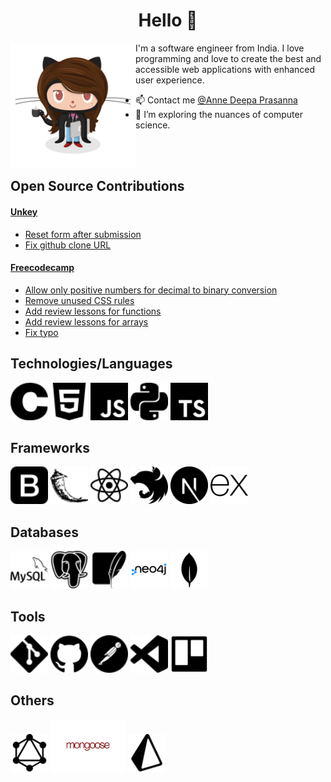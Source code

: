 <!--
**DeepaPrasanna/DeepaPrasanna** is a ✨ _special_ ✨ repository because its `README.md` (this file) appears on your GitHub profile.

Here are some ideas to get you started:

- 🔭 I’m currently working on ...
- 🌱 I’m currently learning ...
- 👯 I’m looking to collaborate on ...
- 🤔 I’m looking for help with ...
- 💬 Ask me about ...
- 📫 How to reach me: ...
- 😄 Pronouns: ...
- ⚡ Fun fact: ...
-->
<h1 align="center">Hello 👋</h1>


<div align="left">
  <img src = "https://github.com/DeepaPrasanna/DeepaPrasanna/blob/master/images/femalecodertocat.png" width = "200" height = "200" align = "left">
  <p> I'm a software engineer from India. I love programming and love to create the best and accessible web applications with enhanced user experience.</p>
<!--   <a href="mailto:anneraj73@gmail.com"><img src = "https://img.shields.io/badge/gmail-%23D14836.svg?&style=for-the-badge&logo=gmail&logoColor=white"></a>   
  <a href="https://www.linkedin.com/in/annedeepa"><img src="https://img.shields.io/badge/linkedin-%230077B5.svg?&style=for-the-badge&logo=linkedin&logoColor=white"/></a> -->
</div>



 <!-- Do stop by and have a look at my [portfolio](https://anneprasanna.netlify.app/) too. 😀 -->


* 📫 Contact me [@Anne Deepa Prasanna](https://www.linkedin.com/in/annedeepa)
* 🔭 I’m exploring the nuances of computer science.
<!-- <p align ="center"> -->
<!-- <a href="https://github.com/anuraghazra/github-readme-stats">
  <img align="center" src="https://github-readme-stats.vercel.app/api?username=DeepaPrasanna&count_private=true&show_icons=true&theme=shades-of-purple" />
</a> -->
<!--   </p> -->
<!--<a href="https://github.com/anuraghazra/convoychat">
  <img align="center" src="https://github-readme-stats.vercel.app/api/pin/?username=anuraghazra&repo=convoychat" />
</a>-->


</br>
</br>


## Open Source Contributions
#### [Unkey](https://www.unkey.com/)
* [Reset form after submission](https://github.com/unkeyed/unkey/pull/1703)
* [Fix github clone URL](https://github.com/unkeyed/unkey/pull/1740)

#### [Freecodecamp](https://www.freecodecamp.org/)
* [Allow only positive numbers for decimal to binary conversion](https://github.com/freeCodeCamp/freeCodeCamp/pull/54708)
* [Remove unused CSS rules](https://github.com/freeCodeCamp/freeCodeCamp/pull/54948)
* [Add review lessons for functions](https://github.com/freeCodeCamp/freeCodeCamp/pull/55127)
* [Add review lessons for arrays](https://github.com/freeCodeCamp/freeCodeCamp/pull/55012)
* [Fix typo](https://github.com/freeCodeCamp/freeCodeCamp/pull/46927)


## Technologies/Languages
<img src="https://github.com/DeepaPrasanna/DeepaPrasanna/blob/master/images/c.svg" width=60>   <img src="https://github.com/DeepaPrasanna/DeepaPrasanna/blob/master/images/html5.svg" width=60>  <img src="https://github.com/DeepaPrasanna/DeepaPrasanna/blob/master/images/javascript.svg" width=60>   <img src="https://github.com/DeepaPrasanna/DeepaPrasanna/blob/master/images/python.svg" width=60>  <img src="https://github.com/DeepaPrasanna/DeepaPrasanna/blob/master/images/typescript.svg" width=60>  



## Frameworks
 <img src="https://github.com/DeepaPrasanna/DeepaPrasanna/blob/master/images/bootstrap.svg" width=60>  <img src="https://github.com/DeepaPrasanna/DeepaPrasanna/blob/master/images/flask.svg" width=60>   <img src="https://github.com/DeepaPrasanna/DeepaPrasanna/blob/master/images/react.svg" width=60> 
 <img src="https://github.com/DeepaPrasanna/DeepaPrasanna/blob/master/images/nestjs.svg" width=60> 
 <img src="https://github.com/DeepaPrasanna/DeepaPrasanna/blob/master/images/nextjs.svg" width=60>  <img src="https://github.com/DeepaPrasanna/DeepaPrasanna/blob/master/images/express.svg" width=60>  
 
 



## Databases
 <img src="https://github.com/DeepaPrasanna/DeepaPrasanna/blob/master/images/mysql.svg" width=60>  <img src="https://github.com/DeepaPrasanna/DeepaPrasanna/blob/master/images/postgresql.svg" width=60>  <img src="https://github.com/DeepaPrasanna/DeepaPrasanna/blob/master/images/sqlite.svg" width=60>  <img src="https://github.com/DeepaPrasanna/DeepaPrasanna/blob/master/images/neo4j.svg" width=60>  <img src="https://github.com/DeepaPrasanna/DeepaPrasanna/blob/master/images/mongodb.svg" width=60>  


## Tools
 <img src="https://github.com/DeepaPrasanna/DeepaPrasanna/blob/master/images/git.svg" width=60>  <img src="https://github.com/DeepaPrasanna/DeepaPrasanna/blob/master/images/github.svg" width=60>  <img src="https://github.com/DeepaPrasanna/DeepaPrasanna/blob/master/images/postman.svg" width=60>  <img src="https://github.com/DeepaPrasanna/DeepaPrasanna/blob/master/images/visualstudiocode.svg" width=60> <img src="https://github.com/DeepaPrasanna/DeepaPrasanna/blob/master/images/trello.svg" width=60>  


## Others
<img src="https://github.com/DeepaPrasanna/DeepaPrasanna/blob/master/images/graphql.svg" width=60>  <img src="https://github.com/DeepaPrasanna/DeepaPrasanna/blob/master/images/mongoose.jpg" width=120>  <img src="https://github.com/DeepaPrasanna/DeepaPrasanna/blob/master/images/prisma.svg" width=60>  




<br/>
<br/>


